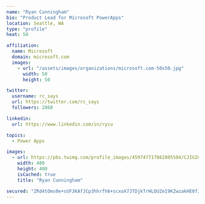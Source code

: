 ```yaml
---
name: "Ryan Cunningham"
bio: "Product Lead for Microsoft PowerApps"
location: Seattle, WA
type: "profile"
heat: 50

affiliation:
  name: Microsoft
  domain: microsoft.com
  images:
    - url: "/assets/images/organizations/microsoft.com-50x50.jpg"
      width: 50
      height: 50

twitter:
  username: rc_says
  url: https://twitter.com/rc_says
  followers: 2868

linkedin:
  url: https://www.linkedin.com/in/rycu

topics:
  - Power Apps

images:
  - url: https://pbs.twimg.com/profile_images/459747717862805504/CJIGZejd_400x400.png
    width: 400
    height: 400
    isCached: true
    title: "Ryan Cunningham"

secured: "ZRd4tOms0e+sUFJKAfJCp3hhrfh6+scxoX7JTDjkTrHLOUZeI9KZwzakHE0fJWHog4Ol2EOLVCwvVl/cmFbFNH28ugu2gDP5n0S0jx7WTZ+M8oKeStF67b0I+iktmx8eVWzPkCpEqEu1JbWRr0cgv1ON66x+bYxjsdEW2Nup2PMGqhvKO1eSW72Z2b5hR41vg8AZcDHoAqOQb8hucGBXx/geOfjrD3zTQXl6L73/2LY/ODUyERB47Eg4l9+A8cxNxrQDuqt9sCM9NEf7LXMhA4T807ZdJQ27f6n8/Um2a6yq/itMwziqD23fA9nDGknNQhq74MErQfXUN7TzNY5DujF8OQMO7NZUTXj1QxKgkQlQZUta5WtgRPN0JYJM5x1tRhba5GfsNpRS4MwtZdiDteBlSDC7QwYs6gE8qMhtc5k=;MpbzNJSXKNBJhjTvUtco+A=="
---
```


